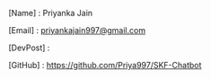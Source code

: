 [Name] : Priyanka Jain

[Email] : priyankajain997@gmail.com

[DevPost] : 

[GitHub] : https://github.com/Priya997/SKF-Chatbot
